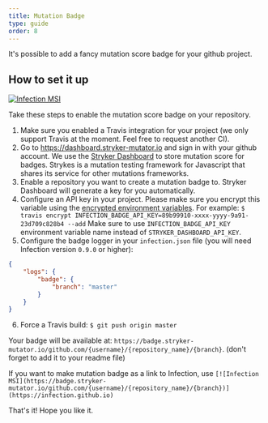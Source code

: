 ```yaml
---
title: Mutation Badge
type: guide
order: 8
---
```


It's possible to add a fancy mutation score badge for your github project. 

## How to set it up

[![Infection MSI](https://badge.stryker-mutator.io/github.com/infection/infection/master)](https://infection.github.io)

Take these steps to enable the mutation score badge on your repository.

1. Make sure you enabled a Travis integration for your project (we only support Travis at the moment. Feel free to request another CI).
2. Go to https://dashboard.stryker-mutator.io and sign in with your github account. We use the [Stryker Dashboard](https://dashboard.stryker-mutator.io/) to store mutation score for badges. Strykes is a mutation testing framework for Javascript that shares its service for other mutations frameworks.
3. Enable a repository you want to create a mutation badge to. Stryker Dashboard will generate a key for you automatically. 
4. Configure an API key in your project. Please make sure you encrypt this variable using the [encrypted environment variables](https://docs.travis-ci.com/user/environment-variables/#Encrypting-environment-variables). For example:
`$ travis encrypt INFECTION_BADGE_API_KEY=89b99910-xxxx-yyyy-9a91-23d709c828b4 --add`
Make sure to use `INFECTION_BADGE_API_KEY` environment variable name instead of `STRYKER_DASHBOARD_API_KEY`.
5. Configure the badge logger in your `infection.json` file (you will need Infection version `0.9.0` or higher):
```json
{
    "logs": {
        "badge": {
            "branch": "master"
        }
    }
}
```
6. Force a Travis build: `$ git push origin master`

Your badge will be available at: `https://badge.stryker-mutator.io/github.com/{username}/{repository_name}/{branch}`. (don't forget to add it to your readme file)

If you want to make mutation badge as a link to Infection, use `[![Infection MSI](https://badge.stryker-mutator.io/github.com/{username}/{repository_name}/{branch})](https://infection.github.io)`

That's it! Hope you like it.
